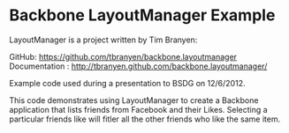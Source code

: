 Backbone LayoutManager Example
======================

LayoutManager is a project written by Tim Branyen:

GitHub: https://github.com/tbranyen/backbone.layoutmanager
Documentation : http://tbranyen.github.com/backbone.layoutmanager/

Example code used during a presentation to BSDG on 12/6/2012.  

This code demonstrates using LayoutManager to create a Backbone application
that lists friends from Facebook and their Likes.  Selecting a particular friends like will fitler all the other friends who like the same item.


